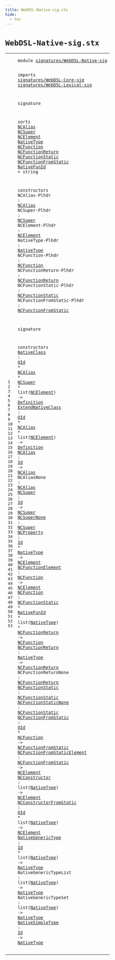 ```yaml
---
title: WebDSL-Native-sig.stx
hide:
  - toc
---
```


# `WebDSL-Native-sig.stx`



[pdmosses/webdsl-statix/webdslstatix/src-gen/statix/signatures/WebDSL-Native-sig.stx]: https://github.com/pdmosses/webdsl-statix/blob/master/webdslstatix/src-gen/statix/signatures/WebDSL-Native-sig.stx "The source file on GitHub"

<div class="stx"><table class="highlighttable"><tbody><tr><td class="linenos"><div class="linenodiv"><pre><span></span>1
2
3
4
5
6
7
8
9
10
11
12
13
14
15
16
17
18
19
20
21
22
23
24
25
26
27
28
29
30
31
32
33
34
35
36
37
38
39
40
41
42
43
44
45
46
47
48
49
50
51
52
53
</pre></div></td>
<td class="code"><pre><code><span class="keyword">module</span> <a href="../webdsl-statix-sig.stx#signatures/WebDSL-Native-sig_518_546" id="signatures/WebDSL-Native-sig_7_35" title="Referenced at ../webdsl-statix-sig.stx line 18; ../WebDSL-Type-sig.stx line 7">signatures/WebDSL-Native-sig</a>

<span class="keyword">imports</span>
  <a href="../WebDSL-Core-sig.stx#signatures/WebDSL-Core-sig_7_33" id="signatures/WebDSL-Core-sig_47_73" title="Defined at ../WebDSL-Core-sig.stx line 1">signatures/WebDSL-Core-sig</a>
  <a href="../WebDSL-Lexical-sig.stx#signatures/WebDSL-Lexical-sig_7_36" id="signatures/WebDSL-Lexical-sig_76_105" title="Defined at ../WebDSL-Lexical-sig.stx line 1">signatures/WebDSL-Lexical-sig</a>

<span class="keyword">signature</span>

  <span class="keyword">sorts</span>
    <a href="#NCAlias_322_329" id="NCAlias_130_137" title="Referenced at line 21, 33, 34, 35, 36">NCAlias</a>
    <a href="#NCSuper_350_357" id="NCSuper_142_149" title="Referenced at line 22, 33, 37, 38">NCSuper</a>
    <a href="#NCElement_380_389" id="NCElement_154_163" title="Referenced at line 23, 33, 34, 39, 40, 47, 48, 49; ../../../../trans/static-semantics/webdsl-native.stx line 37, 64, 97">NCElement</a>
    <a href="#NativeType_413_423" id="NativeType_168_178" title="Referenced at line 24, 39, 41, 42, 48, 49, 50, 50, 51, 51, 52, 52, 53; ../../../../trans/static-semantics/webdsl-native.stx line 118; ../../../../trans/static-semantics/webdsl.stx line 38">NativeType</a>
    <a href="#NCFunction_447_457" id="NCFunction_183_193" title="Referenced at line 25, 40, 41, 46; ../WebDSL-Type-sig.stx line 23; ../../../../trans/static-semantics/webdsl-native.stx line 83">NCFunction</a>
    <a href="#NCFunctionReturn_487_503" id="NCFunctionReturn_198_214" title="Referenced at line 26, 41, 42, 43">NCFunctionReturn</a>
    <a href="#NCFunctionStatic_533_549" id="NCFunctionStatic_219_235" title="Referenced at line 27, 41, 44, 45">NCFunctionStatic</a>
    <a href="#NCFunctionFromStatic_583_603" id="NCFunctionFromStatic_240_260" title="Referenced at line 28, 46, 47; ../WebDSL-Type-sig.stx line 24">NCFunctionFromStatic</a>
    <a href="#NativeFunId_1013_1024" id="NativeFunId_265_276" title="Referenced at line 41">NativeFunId</a> = <span class="keyword">string</span>

  <span class="keyword">constructors</span>
    <span id="NCAlias-Plhdr_306_319" title="Not referenced locally, nor via imports">NCAlias-Plhdr</span> : <a href="#NCAlias_130_137" id="NCAlias_322_329" title="Defined at line 10">NCAlias</a>
    <span id="NCSuper-Plhdr_334_347" title="Not referenced locally, nor via imports">NCSuper-Plhdr</span> : <a href="#NCSuper_142_149" id="NCSuper_350_357" title="Defined at line 11">NCSuper</a>
    <span id="NCElement-Plhdr_362_377" title="Not referenced locally, nor via imports">NCElement-Plhdr</span> : <a href="#NCElement_154_163" id="NCElement_380_389" title="Defined at line 12">NCElement</a>
    <span id="NativeType-Plhdr_394_410" title="Not referenced locally, nor via imports">NativeType-Plhdr</span> : <a href="#NativeType_168_178" id="NativeType_413_423" title="Defined at line 13">NativeType</a>
    <span id="NCFunction-Plhdr_428_444" title="Not referenced locally, nor via imports">NCFunction-Plhdr</span> : <a href="#NCFunction_183_193" id="NCFunction_447_457" title="Defined at line 14">NCFunction</a>
    <span id="NCFunctionReturn-Plhdr_462_484" title="Not referenced locally, nor via imports">NCFunctionReturn-Plhdr</span> : <a href="#NCFunctionReturn_198_214" id="NCFunctionReturn_487_503" title="Defined at line 15">NCFunctionReturn</a>
    <span id="NCFunctionStatic-Plhdr_508_530" title="Not referenced locally, nor via imports">NCFunctionStatic-Plhdr</span> : <a href="#NCFunctionStatic_219_235" id="NCFunctionStatic_533_549" title="Defined at line 16">NCFunctionStatic</a>
    <span id="NCFunctionFromStatic-Plhdr_554_580" title="Not referenced locally, nor via imports">NCFunctionFromStatic-Plhdr</span> : <a href="#NCFunctionFromStatic_240_260" id="NCFunctionFromStatic_583_603" title="Defined at line 17">NCFunctionFromStatic</a>

<span class="keyword">signature</span>

  <span class="keyword">constructors</span>
    <a href="../../../../trans/static-semantics/webdsl-native.stx#NativeClass_586_597" id="NativeClass_635_646" title="Referenced at ../../../../trans/static-semantics/webdsl-native.stx line 22, 26">NativeClass</a> : <a href="../WebDSL-Lexical-sig.stx#QId_70_73" id="QId_649_652" title="Defined at ../WebDSL-Lexical-sig.stx line 8">QId</a> * <a href="#NCAlias_130_137" id="NCAlias_655_662" title="Defined at line 10">NCAlias</a> * <a href="#NCSuper_142_149" id="NCSuper_665_672" title="Defined at line 11">NCSuper</a> * <span class="keyword">list</span>(<a href="#NCElement_154_163" id="NCElement_680_689" title="Defined at line 12">NCElement</a>) -&gt; <a href="../WebDSL-Core-sig.stx#Definition_310_320" id="Definition_694_704" title="Defined at ../WebDSL-Core-sig.stx line 20">Definition</a>
    <a href="../../../../trans/static-semantics/webdsl-native.stx#ExtendNativeClass_2042_2059" id="ExtendNativeClass_709_726" title="Referenced at ../../../../trans/static-semantics/webdsl-native.stx line 50">ExtendNativeClass</a> : <a href="../WebDSL-Lexical-sig.stx#QId_70_73" id="QId_729_732" title="Defined at ../WebDSL-Lexical-sig.stx line 8">QId</a> * <a href="#NCAlias_130_137" id="NCAlias_735_742" title="Defined at line 10">NCAlias</a> * <span class="keyword">list</span>(<a href="#NCElement_154_163" id="NCElement_750_759" title="Defined at line 12">NCElement</a>) -&gt; <a href="../WebDSL-Core-sig.stx#Definition_310_320" id="Definition_764_774" title="Defined at ../WebDSL-Core-sig.stx line 20">Definition</a>
    <a href="../../../../trans/static-semantics/webdsl-native.stx#NCAlias_601_608" id="NCAlias_779_786" title="Referenced at ../../../../trans/static-semantics/webdsl-native.stx line 22, 26, 50">NCAlias</a> : <a href="../WebDSL-Lexical-sig.stx#Id_194_196" id="Id_789_791" title="Defined at ../WebDSL-Lexical-sig.stx line 14">Id</a> -&gt; <a href="#NCAlias_130_137" id="NCAlias_795_802" title="Defined at line 10">NCAlias</a>
    <span id="NCAliasNone_807_818" title="Not referenced locally, nor via imports">NCAliasNone</span> : <a href="#NCAlias_130_137" id="NCAlias_821_828" title="Defined at line 10">NCAlias</a>
    <a href="../../../../trans/static-semantics/webdsl-native.stx#NCSuper_788_795" id="NCSuper_833_840" title="Referenced at ../../../../trans/static-semantics/webdsl-native.stx line 26">NCSuper</a> : <a href="../WebDSL-Lexical-sig.stx#Id_194_196" id="Id_843_845" title="Defined at ../WebDSL-Lexical-sig.stx line 14">Id</a> -&gt; <a href="#NCSuper_142_149" id="NCSuper_849_856" title="Defined at line 11">NCSuper</a>
    <a href="../../../../trans/static-semantics/webdsl-native.stx#NCSuperNone_617_628" id="NCSuperNone_861_872" title="Referenced at ../../../../trans/static-semantics/webdsl-native.stx line 22">NCSuperNone</a> : <a href="#NCSuper_142_149" id="NCSuper_875_882" title="Defined at line 11">NCSuper</a>
    <a href="../../../../trans/static-semantics/webdsl-native.stx#NCProperty_3038_3048" id="NCProperty_887_897" title="Referenced at ../../../../trans/static-semantics/webdsl-native.stx line 70">NCProperty</a> : <a href="../WebDSL-Lexical-sig.stx#Id_194_196" id="Id_900_902" title="Defined at ../WebDSL-Lexical-sig.stx line 14">Id</a> * <a href="#NativeType_168_178" id="NativeType_905_915" title="Defined at line 13">NativeType</a> -&gt; <a href="#NCElement_154_163" id="NCElement_919_928" title="Defined at line 12">NCElement</a>
    <a href="../../../../trans/static-semantics/webdsl-native.stx#NCFunctionElement_3260_3277" id="NCFunctionElement_933_950" title="Referenced at ../../../../trans/static-semantics/webdsl-native.stx line 75">NCFunctionElement</a> : <a href="#NCFunction_183_193" id="NCFunction_953_963" title="Defined at line 14">NCFunction</a> -&gt; <a href="#NCElement_154_163" id="NCElement_967_976" title="Defined at line 12">NCElement</a>
    <a href="../../../../trans/static-semantics/webdsl-native.stx#NCFunction_3616_3626" id="NCFunction_981_991" title="Referenced at ../../../../trans/static-semantics/webdsl-native.stx line 84, 89">NCFunction</a> : <a href="#NCFunctionStatic_219_235" id="NCFunctionStatic_994_1010" title="Defined at line 16">NCFunctionStatic</a> * <a href="#NativeFunId_265_276" id="NativeFunId_1013_1024" title="Defined at line 18">NativeFunId</a> * <span class="keyword">list</span>(<a href="#NativeType_168_178" id="NativeType_1032_1042" title="Defined at line 13">NativeType</a>) * <a href="#NCFunctionReturn_198_214" id="NCFunctionReturn_1046_1062" title="Defined at line 15">NCFunctionReturn</a> -&gt; <a href="#NCFunction_183_193" id="NCFunction_1066_1076" title="Defined at line 14">NCFunction</a>
    <a href="../../../../trans/static-semantics/webdsl-native.stx#NCFunctionReturn_3656_3672" id="NCFunctionReturn_1081_1097" title="Referenced at ../../../../trans/static-semantics/webdsl-native.stx line 84, 89">NCFunctionReturn</a> : <a href="#NativeType_168_178" id="NativeType_1100_1110" title="Defined at line 13">NativeType</a> -&gt; <a href="#NCFunctionReturn_198_214" id="NCFunctionReturn_1114_1130" title="Defined at line 15">NCFunctionReturn</a>
    <span id="NCFunctionReturnNone_1135_1155" title="Not referenced locally, nor via imports">NCFunctionReturnNone</span> : <a href="#NCFunctionReturn_198_214" id="NCFunctionReturn_1158_1174" title="Defined at line 15">NCFunctionReturn</a>
    <a href="../../../../trans/static-semantics/webdsl-native.stx#NCFunctionStatic_3627_3643" id="NCFunctionStatic_1179_1195" title="Referenced at ../../../../trans/static-semantics/webdsl-native.stx line 84">NCFunctionStatic</a> : <a href="#NCFunctionStatic_219_235" id="NCFunctionStatic_1198_1214" title="Defined at line 16">NCFunctionStatic</a>
    <a href="../../../../trans/static-semantics/webdsl-native.stx#NCFunctionStaticNone_3941_3961" id="NCFunctionStaticNone_1219_1239" title="Referenced at ../../../../trans/static-semantics/webdsl-native.stx line 89">NCFunctionStaticNone</a> : <a href="#NCFunctionStatic_219_235" id="NCFunctionStatic_1242_1258" title="Defined at line 16">NCFunctionStatic</a>
    <a href="../../../../trans/static-semantics/webdsl-native.stx#NCFunctionFromStatic_3405_3425" id="NCFunctionFromStatic_1263_1283" title="Referenced at ../../../../trans/static-semantics/webdsl-native.stx line 78; ../../../../trans/static-semantics/types/type-extensions.stx line 27">NCFunctionFromStatic</a> : <a href="../WebDSL-Lexical-sig.stx#QId_70_73" id="QId_1286_1289" title="Defined at ../WebDSL-Lexical-sig.stx line 8">QId</a> * <a href="#NCFunction_183_193" id="NCFunction_1292_1302" title="Defined at line 14">NCFunction</a> -&gt; <a href="#NCFunctionFromStatic_240_260" id="NCFunctionFromStatic_1306_1326" title="Defined at line 17">NCFunctionFromStatic</a>
    <a href="../../../../trans/static-semantics/webdsl-native.stx#NCFunctionFromStaticElement_3377_3404" id="NCFunctionFromStaticElement_1331_1358" title="Referenced at ../../../../trans/static-semantics/webdsl-native.stx line 78">NCFunctionFromStaticElement</a> : <a href="#NCFunctionFromStatic_240_260" id="NCFunctionFromStatic_1361_1381" title="Defined at line 17">NCFunctionFromStatic</a> -&gt; <a href="#NCElement_154_163" id="NCElement_1385_1394" title="Defined at line 12">NCElement</a>
    <a href="../../../../trans/static-semantics/webdsl-native.stx#NCConstructor_2922_2935" id="NCConstructor_1399_1412" title="Referenced at ../../../../trans/static-semantics/webdsl-native.stx line 67, 99">NCConstructor</a> : <span class="keyword">list</span>(<a href="#NativeType_168_178" id="NativeType_1420_1430" title="Defined at line 13">NativeType</a>) -&gt; <a href="#NCElement_154_163" id="NCElement_1435_1444" title="Defined at line 12">NCElement</a>
    <a href="../../../../trans/static-semantics/webdsl-native.stx#NCConstructorFromStatic_2970_2993" id="NCConstructorFromStatic_1449_1472" title="Referenced at ../../../../trans/static-semantics/webdsl-native.stx line 68, 103">NCConstructorFromStatic</a> : <a href="../WebDSL-Lexical-sig.stx#QId_70_73" id="QId_1475_1478" title="Defined at ../WebDSL-Lexical-sig.stx line 8">QId</a> * <span class="keyword">list</span>(<a href="#NativeType_168_178" id="NativeType_1486_1496" title="Defined at line 13">NativeType</a>) -&gt; <a href="#NCElement_154_163" id="NCElement_1501_1510" title="Defined at line 12">NCElement</a>
    <a href="../../../../trans/static-semantics/webdsl-native.stx#NativeGenericType_5501_5518" id="NativeGenericType_1515_1532" title="Referenced at ../../../../trans/static-semantics/webdsl-native.stx line 120, 121, 122">NativeGenericType</a> : <a href="../WebDSL-Lexical-sig.stx#Id_194_196" id="Id_1535_1537" title="Defined at ../WebDSL-Lexical-sig.stx line 14">Id</a> * <span class="keyword">list</span>(<a href="#NativeType_168_178" id="NativeType_1545_1555" title="Defined at line 13">NativeType</a>) -&gt; <a href="#NativeType_168_178" id="NativeType_1560_1570" title="Defined at line 13">NativeType</a>
    <span id="NativeGenericTypeList_1575_1596" title="Not referenced locally, nor via imports">NativeGenericTypeList</span> : <span class="keyword">list</span>(<a href="#NativeType_168_178" id="NativeType_1604_1614" title="Defined at line 13">NativeType</a>) -&gt; <a href="#NativeType_168_178" id="NativeType_1619_1629" title="Defined at line 13">NativeType</a>
    <span id="NativeGenericTypeSet_1634_1654" title="Not referenced locally, nor via imports">NativeGenericTypeSet</span> : <span class="keyword">list</span>(<a href="#NativeType_168_178" id="NativeType_1662_1672" title="Defined at line 13">NativeType</a>) -&gt; <a href="#NativeType_168_178" id="NativeType_1677_1687" title="Defined at line 13">NativeType</a>
    <a href="../../../../trans/static-semantics/webdsl-native.stx#NativeSimpleType_5426_5442" id="NativeSimpleType_1692_1708" title="Referenced at ../../../../trans/static-semantics/webdsl-native.stx line 119">NativeSimpleType</a> : <a href="../WebDSL-Lexical-sig.stx#Id_194_196" id="Id_1711_1713" title="Defined at ../WebDSL-Lexical-sig.stx line 14">Id</a> -&gt; <a href="#NativeType_168_178" id="NativeType_1717_1727" title="Defined at line 13">NativeType</a>
</code></pre></td></tr></tbody></table></div>